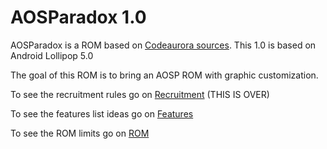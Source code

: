 AOSParadox 1.0
==============

AOSParadox is a ROM based on [Codeaurora sources](https://www.codeaurora.org/cgit/quic/la).
This 1.0 is based on Android Lollipop 5.0 

The goal of this ROM is to bring an AOSP ROM with graphic customization.

To see the recruitment rules go on [Recruitment](Recruitment.md) (THIS IS OVER)

To see the features list ideas go on [Features](Features.md)

To see the ROM limits go on [ROM](ROM.md)
